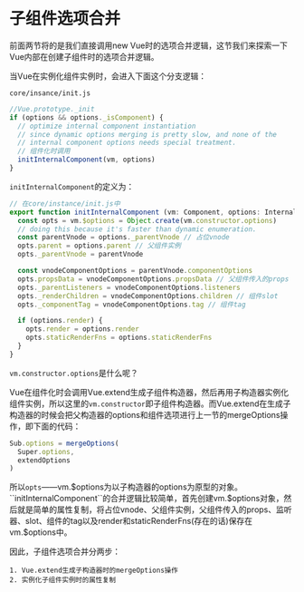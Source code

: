 # 子组件选项合并

前面两节将的是我们直接调用new Vue时的选项合并逻辑，这节我们来探索一下Vue内部在创建子组件时的选项合并逻辑。

当Vue在实例化组件实例时，会进入下面这个分支逻辑：

``core/insance/init.js``

```javascript
//Vue.prototype._init
if (options && options._isComponent) {
  // optimize internal component instantiation
  // since dynamic options merging is pretty slow, and none of the
  // internal component options needs special treatment.
  // 组件化时调用
  initInternalComponent(vm, options)
}
```

``initInternalComponent``的定义为：

```javascript
// 在core/instance/init.js中
export function initInternalComponent (vm: Component, options: InternalComponentOptions) {
  const opts = vm.$options = Object.create(vm.constructor.options)
  // doing this because it's faster than dynamic enumeration.
  const parentVnode = options._parentVnode // 占位vnode
  opts.parent = options.parent // 父组件实例
  opts._parentVnode = parentVnode

  const vnodeComponentOptions = parentVnode.componentOptions
  opts.propsData = vnodeComponentOptions.propsData // 父组件传入的props
  opts._parentListeners = vnodeComponentOptions.listeners 
  opts._renderChildren = vnodeComponentOptions.children // 组件slot
  opts._componentTag = vnodeComponentOptions.tag // 组件tag

  if (options.render) {
    opts.render = options.render
    opts.staticRenderFns = options.staticRenderFns
  }
}
```

``vm.constructor.options``是什么呢？

Vue在组件化时会调用Vue.extend生成子组件构造器，然后再用子构造器实例化组件实例，所以这里的``vm.constructor``即子组件构造器。而Vue.extend在生成子构造器的时候会把父构造器的options和组件选项进行上一节的mergeOptions操作，即下面的代码：

```javascript
Sub.options = mergeOptions(
  Super.options,
  extendOptions
)
```

所以``opts``——vm.$options为以子构造器的options为原型的对象。``initInternalComponent``的合并逻辑比较简单，首先创建vm.$options对象，然后就是简单的属性复制，将占位vnode、父组件实例，父组件传入的props、监听器、slot、组件的tag以及render和staticRenderFns(存在的话)保存在vm.$options中。

因此，子组件选项合并分两步：

    1. Vue.extend生成子构造器时的mergeOptions操作
    2. 实例化子组件实例时的属性复制